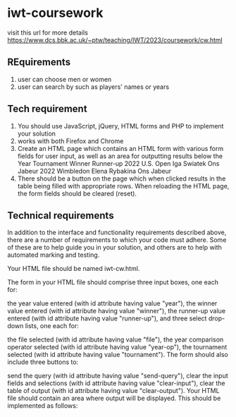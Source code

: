 # iwt-coursework
visit this url for more  details
https://www.dcs.bbk.ac.uk/~ptw/teaching/IWT/2023/coursework/cw.html

## REquirements 
1. user can choose men or women
1. user can search by such as players' names or years


## Tech requirement
1. You should use JavaScript, jQuery, HTML forms and PHP to implement your solution
2. works with both Firefox and Chrome
3. Create an HTML page which contains an HTML form with various form fields for user input, as well as an area for outputting results below the 
Year	Tournament	Winner	Runner-up
2022	U.S. Open	Iga Swiatek	Ons Jabeur
2022	Wimbledon	Elena Rybakina	Ons Jabeur
4. There should be a button on the page which when clicked results in the table being filled with appropriate rows. When reloading the HTML page, the form fields should be cleared (reset).

## Technical requirements
In addition to the interface and functionality requirements described above, there are a number of requirements to which your code must adhere. Some of these are to help guide you in your solution, and others are to help with automated marking and testing.

Your HTML file should be named iwt-cw.html.

The form in your HTML file should comprise three input boxes, one each for:

the year value entered (with id attribute having value "year"),
the winner value entered (with id attribute having value "winner"),
the runner-up value entered (with id attribute having value "runner-up"),
and three select drop-down lists, one each for:

the file selected (with id attribute having value "file"),
the year comparison operator selected (with id attribute having value "year-op"),
the tournament selected (with id attribute having value "tournament").
The form should also include three buttons to:

send the query (with id attribute having value "send-query"),
clear the input fields and selections (with id attribute having value "clear-input"),
clear the table of output (with id attribute having value "clear-output").
Your HTML file should contain an area where output will be displayed. This should be implemented as follows: